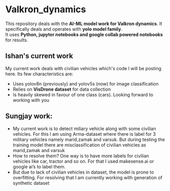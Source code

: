 # Valkron_dynamics
This repository deals with the **AI-ML model work for Valkron dynamics**. It specifically deals and operates with **yolo model family**. <br> It uses **Python, jupyter notebooks and google collab powered notebooks** for results.
## Ishan's current work
My current work deals with civilian vehicles which's code I will be posting here. Its few characteristics are:
+ Uses yolov8n (previously) and yolov5s (now) for image classification
+ Relies on **VisDrone dataset** for data collection
+ Is heavily skewed in favour of one class (cars).
Looking forward to working with you
## Sungjay work:
+ My current work is to detect miliary vehicle along with some civilian vehicles. For this I am using Arma-dataset where there is label for 3 military vehicles namely marid,zamak and varsuk. But during testing the training model there are misclassification of civilian vehicles as marid,zamak and varsuk
+ How to resolve them? One way is to have more labels for civilian vehicles like car, tractor and so on. For that I used makesense.ai or google ai’s to label them.
+ But due to lack of civilian vehicles in dataset, the model is prone to overfitting. For resolving that I am currently working with generation of synthetic dataset

 

